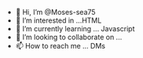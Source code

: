 - 👋 Hi, I’m @Moses-sea75
- 👀 I’m interested in ...HTML
- 🌱 I’m currently learning ... Javascript
- 💞️ I’m looking to collaborate on ...
- 📫 How to reach me ... DMs

<!---
Moses-sea75/Moses-sea75 is a ✨ special ✨ repository because its `README.md` (this file) appears on your GitHub profile.
You can click the Preview link to take a look at your changes.
--->
